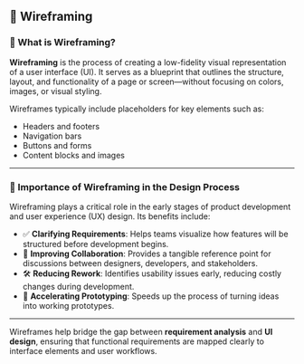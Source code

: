 ## 🧱 Wireframing

### 📌 What is Wireframing?

**Wireframing** is the process of creating a low-fidelity visual representation of a user interface (UI). It serves as a blueprint that outlines the structure, layout, and functionality of a page or screen—without focusing on colors, images, or visual styling.

Wireframes typically include placeholders for key elements such as:
- Headers and footers
- Navigation bars
- Buttons and forms
- Content blocks and images

---

### 🎯 Importance of Wireframing in the Design Process

Wireframing plays a critical role in the early stages of product development and user experience (UX) design. Its benefits include:

- ✅ **Clarifying Requirements**: Helps teams visualize how features will be structured before development begins.
- 🧠 **Improving Collaboration**: Provides a tangible reference point for discussions between designers, developers, and stakeholders.
- 🛠️ **Reducing Rework**: Identifies usability issues early, reducing costly changes during development.
- 🚀 **Accelerating Prototyping**: Speeds up the process of turning ideas into working prototypes.

---

Wireframes help bridge the gap between **requirement analysis** and **UI design**, ensuring that functional requirements are mapped clearly to interface elements and user workflows.
